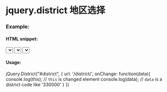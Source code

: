 # jquery.district 地区选择

### Example:

#### HTML snippet:
  <div id="district">
    <select id="province"></select>
    <select id="city"></select>
    <select id="district"></select>
  </div>

#### Usage:
  jQuery.District("#district", {
    url: '/district/',
    onChange: function(data){
      console.log(this);  // `this` is changed element 
      console.log(data);  // `data` is a district code like '330000'
    }
  })

